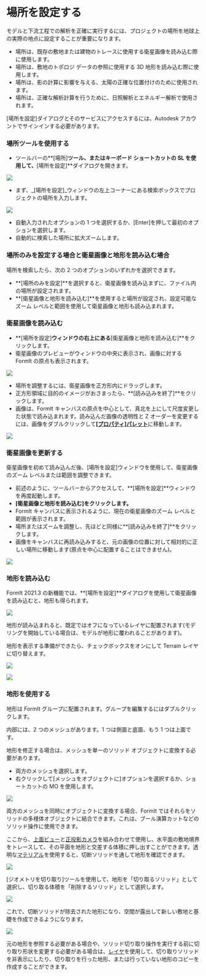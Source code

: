 # 場所を設定する

モデルと下流工程での解析を正確に実行するには、プロジェクトの場所を地球上の実際の地点に設定することが重要になります。

* 場所は、既存の敷地または建物のトレースに使用する衛星画像を読み込む際に使用します。
* 場所は、敷地のトポロジ データの参照に使用する 3D 地形を読み込む際に使用します。
* 場所は、影の計算に影響を与える、太陽の正確な位置付けのために使用されます。
* 場所は、正確な解析計算を行うために、日照解析とエネルギー解析で使用されます。

[場所を設定]ダイアログとそのサービスにアクセスするには、Autodesk アカウントでサインインする必要があります。

### 場所ツールを使用する

* ツールバーの**[場所]**ツール、またはキーボード ショートカットの SL を使用して、**[場所を設定]**ダイアログを開きます。

![](../.gitbook/assets/location-toolbar.png)

* まず、_[場所を設定]_ウィンドウの左上コーナーにある検索ボックスでプロジェクトの場所を入力します。

![](../.gitbook/assets/location-step-1%20%281%29.png)

* 自動入力されたオプションの 1 つを選択するか、[Enter]を押して最初のオプションを選択します。
* 自動的に検索した場所に拡大ズームします。

### 場所のみを設定する場合と衛星画像と地形を読み込む場合

場所を検索したら、次の 2 つのオプションのいずれかを選択できます。

* **[場所のみを設定]**を選択すると、衛星画像を読み込まずに、ファイル内の場所が設定されます。
* **[衛星画像と地形を読み込む]**を使用すると場所が設定され、設定可能なズーム レベルと範囲を使用して衛星画像と地形も読み込まれます。

### 衛星画像を読み込む

* **[場所を設定]**ウィンドウの右上にある**[衛星画像と地形を読み込む]**をクリックします。
* 衛星画像のプレビューがウィンドウの中央に表示され、画像に対する FormIt の原点も表示されます。

![](../.gitbook/assets/location-step-2.png)

* 場所を調整するには、衛星画像を正方形内にドラッグします。
* 正方形領域に目的のイメージがおさまったら、**[読み込みを終了]**をクリックします。
* 画像は、FormIt キャンバスの原点を中心として、真北を上にして尺度変更した状態で読み込まれます。読み込んだ画像の透明性と Z オーダーを変更するには、画像をダブルクリックして[**[プロパティ]パレット**](../formit-introduction/tool-bars.md)に移動します。

![](../.gitbook/assets/location-step-3.png)

### 衛星画像を更新する

衛星画像を初めて読み込んだ後、[場所を設定]ウィンドウを使用して、衛星画像のズーム レベルまたは範囲を調整できます。

* 前述のように、ツールバーからアクセスして、**[場所を設定]**ウィンドウを再度起動します。
* **[衛星画像と地形を読み込む]をクリックします。**
* FormIt キャンバスに表示されるように、現在の衛星画像のズーム レベルと範囲が表示されます。
* 場所またはズームを調整し、先ほどと同様に**[読み込みを終了]**をクリックします。
* 画像をキャンバスに再読み込みすると、元の画像の位置に対して相対的に正しい場所に移動します\(原点を中心に配置することはできません\)。

![](../.gitbook/assets/location-step-4.png)

### 地形を読み込む

FormIt 2021.3 の新機能では、**[場所を設定]**ダイアログを使用して衛星画像を読み込むと、地形も得られます。

![](../.gitbook/assets/terrain-button_original.png)

地形が読み込まれると、既定ではオフになっているレイヤに配置されます\(モデリングを開始している場合は、モデルが地形に覆われることがあります\)。

地形を表示する準備ができたら、チェックボックスをオンにして Terrain レイヤに切り替えます。

![](../.gitbook/assets/terrain-layer%20%281%29.png)

![](../.gitbook/assets/terrain_solid.png)

### 地形を使用する

地形は FormIt グループに配置されます。グループを編集するにはダブルクリックします。

内部には、2 つのメッシュがあります。1 つは側面と底面、もう 1 つは上面です。

地形を修正する場合は、メッシュを単一のソリッド オブジェクトに変換する必要があります。

* 両方のメッシュを選択します。
* 右クリックして[メッシュをオブジェクトに]オプションを選択するか、ショートカットの MO を使用します。

![](../.gitbook/assets/terrain-mesh-context.png)

両方のメッシュを同時にオブジェクトに変換する場合、FormIt ではそれらをソリッドの多様体オブジェクトに結合できます。これは、ブール演算カットなどのソリッド操作に使用できます。

ここから、[上面ビュー](orthographic-views.md)と[正投影カメラ](orthographic-camera.md)を組み合わせて使用し、水平面の敷地境界をトレースして、その平面を地形と交差する体積に押し出すことができます。透明な[マテリアル](materials.md)を使用すると、切断ソリッドを通して地形を確認できます。

![](../.gitbook/assets/terrain-cutter-before.png)

[ジオメトリを切り取り]ツールを使用して、地形を「切り取るソリッド」として選択し、切り取る体積を「削除するソリッド」として選択します。

![](../.gitbook/assets/terrain-cut-menu.png)

これで、切断ソリッドが除去された地形になり、空間が露出して新しい敷地と基礎を作成できるようになります。

![](../.gitbook/assets/terrain-cutter-after.png)

元の地形を参照する必要がある場合や、ソリッド切り取り操作を実行する前に切り取り形状を変更する必要がある場合は、[レイヤ](layers.md)を使用して、切り取りソリッドを非表示にしたり、切り取りを行った地形、または行っていない地形のコピーを作成することができます。


